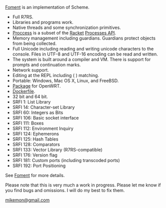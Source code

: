 [Foment](https://github.com/leftmike/foment/wiki/Foment) is an implementation of Scheme.

* Full R7RS.
* Libraries and programs work.
* Native threads and some synchronization primitives.
* [Proccess](Processes) is a subset of the [Racket](https://racket-lang.org/)
[Processes API](https://docs.racket-lang.org/reference/subprocess.html).
* Memory management including guardians. Guardians protect objects from being collected.
* Full Unicode including reading and writing unicode characters to the console. Files in UTF-8 and UTF-16 encoding can be read and written.
* The system is built around a compiler and VM. There is support for prompts and continuation marks.
* Network support.
* Editing at the REPL including ( ) matching.
* Portable: Windows, Mac OS X, Linux, and FreeBSD.
* [Package](https://gitlab.com/jpellegrini/openwrt-packages) for OpenWRT.
* [Dockerfile](https://github.com/weinholt/scheme-docker/tree/foment/foment).
* 32 bit and 64 bit.
* SRFI 1: List Library
* SRFI 14: Character-set Library
* SRFI 60: Integers as Bits
* SRFI 106: Basic socket interface
* SRFI 111: Boxes
* SRFI 112: Environment Inquiry
* SRFI 124: Ephemerons
* SRFI 125: Hash Tables
* SRFI 128: Comparators
* SRFI 133: Vector Library (R7RS-compatible)
* SRFI 176: Version flag
* SRFI 181: Custom ports (including transcoded ports)
* SRFI 192: Port Positioning

See [Foment](https://github.com/leftmike/foment/wiki/Foment) for more details.

Please note that this is very much a work in progress. Please let me know if
you find bugs and omissions. I will do my best to fix them.

mikemon@gmail.com
